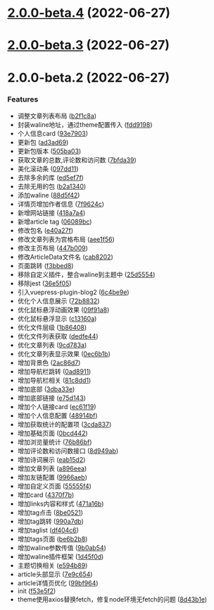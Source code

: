 # [2.0.0-beta.4](https://github.com/WayNian/vuepress-theme-way/compare/v2.0.0-beta.3...v2.0.0-beta.4) (2022-06-27)



# [2.0.0-beta.3](https://github.com/WayNian/vuepress-theme-way/compare/v2.0.0-beta.2...v2.0.0-beta.3) (2022-06-27)



# 2.0.0-beta.2 (2022-06-27)


### Features

* 调整文章列表布局 ([b2f1c8a](https://github.com/WayNian/vuepress-theme-way/commit/b2f1c8a179f11e89abe38beaf6db9d46545f636b))
* 封装waline地址，通过theme配置传入 ([fdd9198](https://github.com/WayNian/vuepress-theme-way/commit/fdd91981c9eff3311c2303f5b1efe6c4a20e8ba3))
* 个人信息card ([93e7903](https://github.com/WayNian/vuepress-theme-way/commit/93e79037da412f622d27bbac425806b0b74aec72))
* 更新包 ([ad3ad69](https://github.com/WayNian/vuepress-theme-way/commit/ad3ad69798f3800362541a5c190fc06e2e5cdff5))
* 更新包版本 ([505ba03](https://github.com/WayNian/vuepress-theme-way/commit/505ba03ee00261240506a90ef1b35db699658c0b))
* 获取文章的总数,评论数和访问数 ([7bfda39](https://github.com/WayNian/vuepress-theme-way/commit/7bfda39bc23bb50fb611593c4265411a1f28f608))
* 美化滚动条 ([097dd11](https://github.com/WayNian/vuepress-theme-way/commit/097dd113c94bcd145f012e5948dfe91195e61693))
* 去除多余的库 ([ed5ef7f](https://github.com/WayNian/vuepress-theme-way/commit/ed5ef7f1023917e9ccb953d97ef76776342eb085))
* 去除无用的包 ([b2a1340](https://github.com/WayNian/vuepress-theme-way/commit/b2a1340928a4a3a353a87e96aee10c107157f82d))
* 添加waline ([88d5f42](https://github.com/WayNian/vuepress-theme-way/commit/88d5f429b6baf943c28c9379f793e516c25860d3))
* 详情页增加作者信息 ([7f9624c](https://github.com/WayNian/vuepress-theme-way/commit/7f9624c3f1e3a194271573dbc3b7db30e727e488))
* 新增网站链接 ([418a7a4](https://github.com/WayNian/vuepress-theme-way/commit/418a7a4a453b21580bd5972a29d004f8cd9b6487))
* 新增article tag ([06089bc](https://github.com/WayNian/vuepress-theme-way/commit/06089bc676b8994f1a0f013f17074178d34bcf2a))
* 修改包名 ([e40a27f](https://github.com/WayNian/vuepress-theme-way/commit/e40a27fed1ddcf6f16656366a717039c35232fec))
* 修改文章列表为宫格布局 ([aee1f56](https://github.com/WayNian/vuepress-theme-way/commit/aee1f56f29b567b215a68f24b58da71b83d24177))
* 修改主页布局 ([447b009](https://github.com/WayNian/vuepress-theme-way/commit/447b009b87bcdb51f4dba1b5c460ccad3dc27473))
* 修改ArticleData文件名 ([cab8202](https://github.com/WayNian/vuepress-theme-way/commit/cab82025d859ea58c3160bb25003b50eb8a4f370))
* 页面跳转 ([f3bbed8](https://github.com/WayNian/vuepress-theme-way/commit/f3bbed8317ab89508b29a4a72fc45399efe3a59d))
* 移除自定义插件，整合waline到主题中 ([25d5554](https://github.com/WayNian/vuepress-theme-way/commit/25d555437b6ac68f48de51c3297d0495facabc7f))
* 移除jest ([36e5f05](https://github.com/WayNian/vuepress-theme-way/commit/36e5f05dfd2ca990f0bcb1d6fd67be37dffd9f4c))
* 引入vuepress-plugin-blog2 ([6c4be9e](https://github.com/WayNian/vuepress-theme-way/commit/6c4be9ebf50b80cca8dfd0d9e8b2f8568585d4e2))
* 优化个人信息展示 ([72b8832](https://github.com/WayNian/vuepress-theme-way/commit/72b883204cc5e1a19978049746b6a547847bac0e))
* 优化鼠标悬浮动画效果 ([09f91a8](https://github.com/WayNian/vuepress-theme-way/commit/09f91a87f08f6a7a06ca85f483f4e507a8df56c7))
* 优化鼠标悬浮显示 ([c13160a](https://github.com/WayNian/vuepress-theme-way/commit/c13160afc886ed9655d83d8c8e2cdd74f0a0b203))
* 优化文件层级 ([1b86408](https://github.com/WayNian/vuepress-theme-way/commit/1b864088dfdd18f8eb5c0edcba112e1c8463a298))
* 优化文件列表获取 ([dedfe44](https://github.com/WayNian/vuepress-theme-way/commit/dedfe44321cd5dfa61d38f324ba6062ec2ecfa96))
* 优化文章列表 ([9cd783a](https://github.com/WayNian/vuepress-theme-way/commit/9cd783a0eb36f78d619a754f18c63d93a9f13f35))
* 优化文章列表显示效果 ([0ec6b1b](https://github.com/WayNian/vuepress-theme-way/commit/0ec6b1b10b6edf9bca9f23543b4c3b12dd737ee5))
* 增加背景色 ([2ac86d7](https://github.com/WayNian/vuepress-theme-way/commit/2ac86d745b1fabe178ae6834ccc933a35ca3c8c7))
* 增加导航栏跳转 ([0ad8911](https://github.com/WayNian/vuepress-theme-way/commit/0ad8911e07af2008790c6fa9065b9d5efb87b083))
* 增加导航栏相关 ([81c8dd1](https://github.com/WayNian/vuepress-theme-way/commit/81c8dd1780281fdc4b3d2744aa207c0995e7a817))
* 增加底部 ([3dba33e](https://github.com/WayNian/vuepress-theme-way/commit/3dba33efe189092ae167249aef8bdfcdc8f64a80))
* 增加底部链接 ([e75d143](https://github.com/WayNian/vuepress-theme-way/commit/e75d14387b2982a808e8a68002cbe09db30096d4))
* 增加个人链接card ([ec61f19](https://github.com/WayNian/vuepress-theme-way/commit/ec61f19063b0ad031ca1b6138ca8169ca1b077d9))
* 增加个人信息配置 ([48914bf](https://github.com/WayNian/vuepress-theme-way/commit/48914bf777866548dae1bc3fa8981ad84af44931))
* 增加获取统计的配置项 ([3cda837](https://github.com/WayNian/vuepress-theme-way/commit/3cda8371667b229de872ed8ddbcf6d8aa0fc22d6))
* 增加基础页面 ([0bcd442](https://github.com/WayNian/vuepress-theme-way/commit/0bcd4424ffa26ca2128dcce262682247ada0dae8))
* 增加浏览量统计 ([76b86bf](https://github.com/WayNian/vuepress-theme-way/commit/76b86bfb4957e47359596c08653a4a9c9ef66583))
* 增加评论数和访问数接口 ([8d949ab](https://github.com/WayNian/vuepress-theme-way/commit/8d949ab05b078ce32cd856f05b0cf696c7105534))
* 增加诗词展示 ([eab15d2](https://github.com/WayNian/vuepress-theme-way/commit/eab15d286865a694c5f9d1fa12bea053d31ec7c2))
* 增加文章列表 ([a896eea](https://github.com/WayNian/vuepress-theme-way/commit/a896eea03d5581b3e1eb3d297c2994db2176c354))
* 增加友链配置 ([9966aeb](https://github.com/WayNian/vuepress-theme-way/commit/9966aebe564cf382213d3395ff043ece05437d1e))
* 增加自定义页面 ([55555f4](https://github.com/WayNian/vuepress-theme-way/commit/55555f46d46f735be8947375425dea025c8671a9))
* 增加card ([4370f7b](https://github.com/WayNian/vuepress-theme-way/commit/4370f7bf16716ad4fe85e2c17f8438f90399d8fa))
* 增加links内容和样式 ([471a16b](https://github.com/WayNian/vuepress-theme-way/commit/471a16b70bab235c59a246d950e647e7edf067a4))
* 增加tag点击 ([8be0521](https://github.com/WayNian/vuepress-theme-way/commit/8be052131ffb9496d3ec2fa574e1b899add3809d))
* 增加tag跳转 ([990a7db](https://github.com/WayNian/vuepress-theme-way/commit/990a7db9cc560c2476f00255b0f9a992d495fb5a))
* 增加taglist ([df404c6](https://github.com/WayNian/vuepress-theme-way/commit/df404c6e2deb49a1e6a3c1c715da0f7695797fcb))
* 增加tags页面 ([be6b2b8](https://github.com/WayNian/vuepress-theme-way/commit/be6b2b819fff0331ed0759e0e595a850f2725700))
* 增加waline参数传值 ([9b0ab54](https://github.com/WayNian/vuepress-theme-way/commit/9b0ab5457bc0bab8d0ccc9023bc0ee01bfb49cd3))
* 增加waline插件框架 ([1d45f0d](https://github.com/WayNian/vuepress-theme-way/commit/1d45f0d42e190c62459c6f88d07754cbbd072d15))
* 主题切换相关 ([e594b89](https://github.com/WayNian/vuepress-theme-way/commit/e594b897e641d3d5f4b53150d064e91dedfeb5c5))
* article头部显示 ([7e9c654](https://github.com/WayNian/vuepress-theme-way/commit/7e9c6549be6790331426e2dd09a6fa7ded1617b7))
* article详情页优化 ([99bf964](https://github.com/WayNian/vuepress-theme-way/commit/99bf964b39221a84f95568d7cd73d65e089b53bd))
* init ([f53e5f2](https://github.com/WayNian/vuepress-theme-way/commit/f53e5f2e811b9cdbd6737bc05d8e4d5f1afea771))
* theme使用axios替换fetch，修复node环境无fetch的问题 ([8d43b1e](https://github.com/WayNian/vuepress-theme-way/commit/8d43b1e84ba5fb7e29123fc4c91ae6754bed0ac5))



